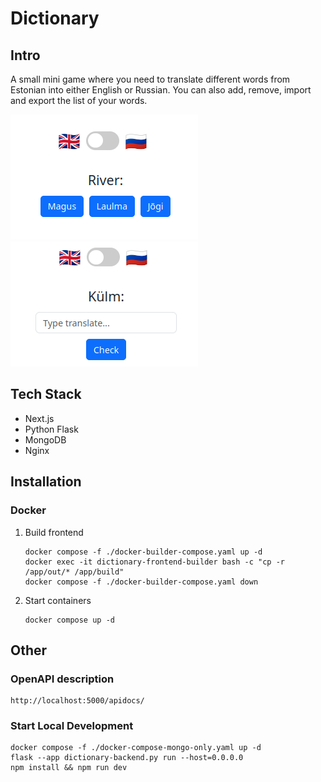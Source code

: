 # Dictionary

## Intro

A small mini game where you need to translate different words from Estonian into either English or Russian. You can also add, remove, import and export the list of your words.

![](example_type.png)
![](example_select.png)

## Tech Stack

* Next.js
* Python Flask
* MongoDB
* Nginx

## Installation

### Docker

1. Build frontend

       docker compose -f ./docker-builder-compose.yaml up -d
       docker exec -it dictionary-frontend-builder bash -c "cp -r /app/out/* /app/build"
       docker compose -f ./docker-builder-compose.yaml down

1. Start containers

       docker compose up -d

## Other

### OpenAPI description
    http://localhost:5000/apidocs/

### Start Local Development

    docker compose -f ./docker-compose-mongo-only.yaml up -d
    flask --app dictionary-backend.py run --host=0.0.0.0
    npm install && npm run dev

